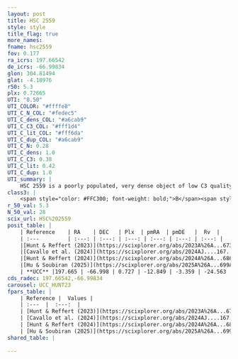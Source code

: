 ```yaml
---
layout: post
title: HSC 2559
style: style
title_flag: true
more_names: 
fname: hsc2559
fov: 0.177
ra_icrs: 197.66542
de_icrs: -66.99834
glon: 304.81494
glat: -4.18976
r50: 5.3
plx: 0.72665
UTI: "0.50"
UTI_COLOR: "#ffffe8"
UTI_C_N_COL: "#fedec5"
UTI_C_dens_COL: "#a6cab9"
UTI_C_C3_COL: "#fff1d4"
UTI_C_lit_COL: "#fff6da"
UTI_C_dup_COL: "#a6cab9"
UTI_C_N: 0.28
UTI_C_dens: 1.0
UTI_C_C3: 0.38
UTI_C_lit: 0.42
UTI_C_dup: 1.0
UTI_summary: |
    HSC 2559 is a poorly populated, very dense object of low C3 quality. It was recently reported in the literature.
class3: |
    <span style="color: #FFC300; font-weight: bold;">B</span><span style="color: red; font-weight: bold;">C</span>
r_50_val: 5.3
N_50_val: 28
scix_url: HSC%202559
posit_table: |
    | Reference    | RA    | DEC   | Plx  | pmRA  | pmDE   |  Rv  |
    | :---         | :---: | :---: | :---: | :---: | :---: | :---: |
    |[Hunt & Reffert (2023)](https://scixplorer.org/abs/2023A%26A...673A.114H) | 197.701 | -66.987 | 0.724 | -12.868 | -3.311 | -23.5 |
    |[Cavallo et al. (2024)](https://scixplorer.org/abs/2024AJ....167...12C) | 197.574 | -66.979 | 0.728 | -- | -- | -- |
    |[Hunt & Reffert (2024)](https://scixplorer.org/abs/2024A%26A...686A..42H) | 197.701 | -66.987 | 0.724 | -12.868 | -3.311 | -23.5 |
    |[Hu & Soubiran (2025)](https://scixplorer.org/abs/2025A%26A...699A.246H) | 197.575 | -66.979 | -- | -- | -- | -- |
    | **UCC** |197.665 | -66.998 | 0.727 | -12.849 | -3.359 | -24.563 | 
cds_radec: 197.66542,-66.99834
carousel: UCC_HUNT23
fpars_table: |
    | Reference |  Values |
    | :---  |  :---:  |
    | [Hunt & Reffert (2023)](https://scixplorer.org/abs/2023A%26A...673A.114H) | `AV50=0.964, diffAV50=0.598, MOD50=10.594, logAge50=8.962` |
    | [Cavallo et al. (2024)](https://scixplorer.org/abs/2024AJ....167...12C) | `AV50=0.87, dMod50=10.74, logAge50=9.1, [Fe/H]50=0.39` |
    | [Hunt & Reffert (2024)](https://scixplorer.org/abs/2024A%26A...686A..42H) | `MassJ=89.1839` |
    | [Hu & Soubiran (2025)](https://scixplorer.org/abs/2025A%26A...699A.246H) | `MA22=-0.19, MA23f=-0.07, MZ23=-0.05, MK24=-0.09, MF24=-0.09` |
shared_table: |
    
---
```

